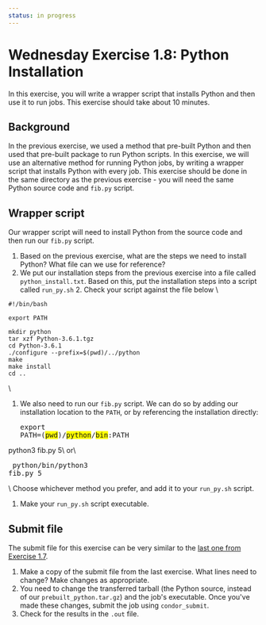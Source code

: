 ```yaml
---
status: in progress
---
```


<style type="text/css"> pre em { font-style: normal; background-color: yellow; } pre strong { font-style: normal; font-weight: bold; color: \#008; } </style>

Wednesday Exercise 1.8: Python Installation
===========================================

In this exercise, you will write a wrapper script that installs Python and then use it to run jobs. This exercise should take about 10 minutes.

Background
----------

In the previous exercise, we used a method that pre-built Python and then used that pre-built package to run Python scripts. In this exercise, we will use an alternative method for running Python jobs, by writing a wrapper script that installs Python with every job. This exercise should be done in the same directory as the previous exercise - you will need the same Python source code and `fib.py` script.

Wrapper script
--------------

Our wrapper script will need to install Python from the source code and then run our `fib.py` script.

1.  Based on the previous exercise, what are the steps we need to install Python? What file can we use for reference?
2.  We put our installation steps from the previous exercise into a file called `python_install.txt`. Based on this, put the installation steps into a script called `run_py.sh` 2. Check your script against the file below \\

``` file
#!/bin/bash

export PATH

mkdir python
tar xzf Python-3.6.1.tgz
cd Python-3.6.1
./configure --prefix=$(pwd)/../python
make
make install
cd ..
```

\\

1.  We also need to run our `fib.py` script. We can do so by adding our installation location to the `PATH`, or by referencing the installation directly: <pre class="file">export PATH=$(pwd)/python/bin:$PATH

python3 fib.py 5</pre>\\ or\\ <pre class="file"> python/bin/python3 fib.py 5</pre> \\ Choose whichever method you prefer, and add it to your `run_py.sh` script.

1.  Make your `run_py.sh` script executable.

Submit file
-----------

The submit file for this exercise can be very similar to the [last one from Exercise 1.7](part2-ex2-python-built.md).

1.  Make a copy of the submit file from the last exercise. What lines need to change? Make changes as appropriate.
2.  You need to change the transferred tarball (the Python source, instead of our `prebuilt_python.tar.gz`) and the job's executable. Once you've made these changes, submit the job using `condor_submit`.
3.  Check for the results in the `.out` file.


